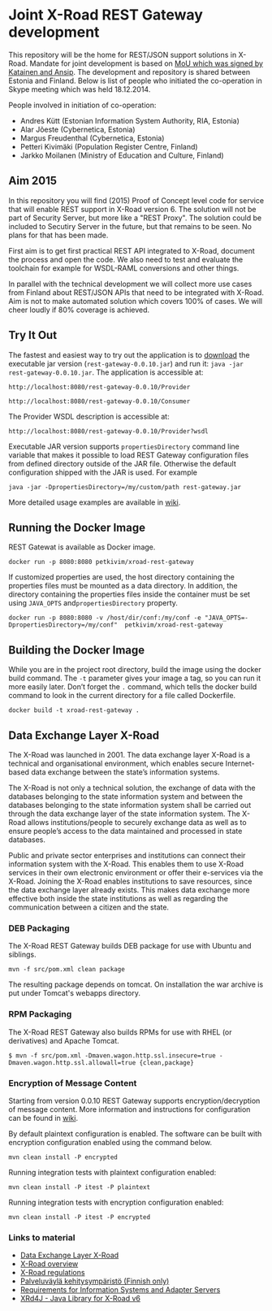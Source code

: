 # Joint X-Road REST Gateway development

This repository will be the home for REST/JSON support solutions in X-Road. Mandate for joint development is based on [MoU which was signed by Katainen and Ansip](https://github.com/educloudalliance/xroad-rest-gateway/blob/master/MoU-Ansip-Katainen.md). The development and repository is shared between Estonia and Finland. Below is list of people who initiated the co-operation in Skype meeting which was held 18.12.2014.

People involved in initiation of co-operation:
* Andres Kütt (Estonian Information System Authority, RIA, Estonia)
* Alar Jõeste (Cybernetica, Estonia)
* Margus Freudenthal (Cybernetica, Estonia)
* Petteri Kivimäki (Population Register Centre, Finland)
* Jarkko Moilanen (Ministry of Education and Culture, Finland)

## Aim 2015
In this repository you will find (2015) Proof of Concept level code for service that will enable REST support in X-Road version 6. The solution will not be part of Security Server, but more like a "REST Proxy". The solution could be included to Secutiry Server in the future, but that remains to be seen. No plans for that has been made.

First aim is to get first practical REST API integrated to X-Road, document the process and open the code. We also need to test and evaluate the toolchain for example for WSDL-RAML conversions and other things.

In parallel with the technical development we will collect more use cases from Finland about REST/JSON APIs that need to be integrated with X-Road. Aim is not to make automated solution which covers 100% of cases. We will cheer loudly if 80% coverage is achieved.

## Try It Out

The fastest and easiest way to try out the application is to [download](https://github.com/educloudalliance/xroad-rest-gateway/releases/download/v0.0.10/rest-gateway-0.0.10.jar) the executable jar version (```rest-gateway-0.0.10.jar```) and run it: ```java -jar rest-gateway-0.0.10.jar```. The application is accessible at:

```
http://localhost:8080/rest-gateway-0.0.10/Provider

http://localhost:8080/rest-gateway-0.0.10/Consumer
```

The Provider WSDL description is accessible at:

```
http://localhost:8080/rest-gateway-0.0.10/Provider?wsdl
```

Executable JAR version supports ```propertiesDirectory``` command line variable that makes it possible to load REST Gateway configuration files from defined directory outside of the JAR file. Otherwise the default configuration shipped with the JAR is used. For example

```
java -jar -DpropertiesDirectory=/my/custom/path rest-gateway.jar
```

More detailed usage examples are available in [wiki](https://github.com/educloudalliance/xroad-rest-gateway/wiki/REST-Gateway-0.0.10#usage).

## Running the Docker Image

REST Gatewat is available as Docker image.

```
docker run -p 8080:8080 petkivim/xroad-rest-gateway
```

If customized properties are used, the host directory containing the properties files must be mounted as a data directory. In addition, the directory containing the properties files inside the container must be set using ```JAVA_OPTS``` and```propertiesDirectory``` property.

```
docker run -p 8080:8080 -v /host/dir/conf:/my/conf -e "JAVA_OPTS=-DpropertiesDirectory=/my/conf"  petkivim/xroad-rest-gateway
```

## Building the Docker Image

While you are in the project root directory, build the image using the docker build command. The ```-t``` parameter gives your image a tag, so you can run it more easily later. Don’t forget the ```.``` command, which tells the docker build command to look in the current directory for a file called Dockerfile.

```
docker build -t xroad-rest-gateway .
```

## Data Exchange Layer X-Road

The X-Road was launched in 2001. The data exchange layer X-Road is a technical and organisational environment, which enables secure Internet-based data exchange between the state’s information systems.

The X-Road is not only a technical solution, the exchange of data with the databases belonging to the state information system and between the databases belonging to the state information system shall be carried out through the data exchange layer of the state information system. The X-Road allows institutions/people to securely exchange data as well as to ensure people’s access to the data maintained and processed in state databases.

Public and private sector enterprises and institutions can connect their information system with the X-Road. This enables them to use X-Road services in their own electronic environment or offer their e-services via the X-Road. Joining the X-Road enables institutions to save resources, since the data exchange layer already exists. This makes data exchange more effective both inside the state institutions as well as regarding the communication between a citizen and the state.

### DEB Packaging

The X-Road REST Gateway builds DEB package for use with Ubuntu and siblings.

`mvn -f src/pom.xml clean package`

The resulting package depends on tomcat. On installation the war archive is put under Tomcat's webapps directory.

### RPM Packaging

The X-Road REST Gateway also builds RPMs for use with RHEL (or derivatives) and Apache Tomcat.

    $ mvn -f src/pom.xml -Dmaven.wagon.http.ssl.insecure=true -Dmaven.wagon.http.ssl.allowall=true {clean,package}

### Encryption of Message Content

Starting from version 0.0.10 REST Gateway supports encryption/decryption of message content. More information and instructions for configuration can be found in [wiki](https://github.com/educloudalliance/xroad-rest-gateway/wiki/Encryption).

By default plaintext configuration is enabled. The software can be built with encryption configuration enabled using the command below.

```mvn clean install -P encrypted```

Running integration tests with plaintext configuration enabled:

```mvn clean install -P itest -P plaintext```

Running integration tests with encryption configuration enabled:

```mvn clean install -P itest -P encrypted```

### Links to material

* [Data Exchange Layer X-Road](https://www.ria.ee/x-road/)
* [X-Road overview ](https://speakerdeck.com/educloudalliance/x-road-overview)
* [X-Road regulations](https://speakerdeck.com/educloudalliance/x-road-regulations)
* [Palveluväylä kehitysympäristö (Finnish only)](http://palveluvayla.fi)
* [Requirements for Information Systems and Adapter
Servers](http://x-road.ee/docs/eng/x-road_service_protocol.pdf)
* [XRd4J - Java Library for X-Road v6](https://github.com/petkivim/xrd4j)

